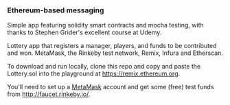
### Ethereum-based messaging

Simple app featuring solidity smart contracts and mocha testing, with thanks to Stephen Grider's excellent course at Udemy.

Lottery app that registers a manager, players, and funds to be contributed and won. MetaMask, the Rinkeby test network, Remix, Infura and Etherscan.

To download and run locally, clone this repo and copy and paste the Lottery.sol into the playground at https://remix.ethereum.org.

You'll need to set up a [MetaMask](https://metamask.io) account and get some (free) test funds from http://faucet.rinkeby.io/.
